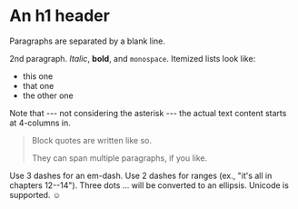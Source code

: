 <h1>An h1 header</h1>

<p>Paragraphs are separated by a blank line.</p>

<p>2nd paragraph. <em>Italic</em>, <strong>bold</strong>, and <code>monospace</code>. Itemized lists
look like:</p>

<ul>
<li>this one</li>
<li>that one</li>
<li>the other one</li>
</ul>

<p>Note that --- not considering the asterisk --- the actual text
content starts at 4-columns in.</p>

<blockquote>
<p>Block quotes are
written like so.</p>

<p>They can span multiple paragraphs,
if you like.</p>
</blockquote>

<p>Use 3 dashes for an em-dash. Use 2 dashes for ranges (ex., "it's all
in chapters 12--14"). Three dots ... will be converted to an ellipsis.
Unicode is supported. ☺</p>

    